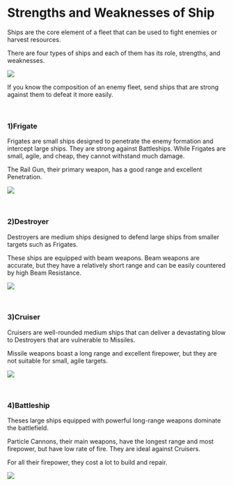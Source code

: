 # Strengths and Weaknesses of Ship

 Ships are the core element of a fleet that can be used to fight enemies or harvest resources.

There are four types of ships and each of them has its role, strengths, and weaknesses.

![](http://astrokings.s3.amazonaws.com/html/img/help/201_001shipattribute.png)

If you know the composition of an enemy fleet, send ships that are strong against them to defeat it more easily.

<br>

### 1)Frigate

 Frigates are small ships designed to penetrate the enemy formation and intercept large ships. They are strong against Battleships. While Frigates are small, agile, and cheap, they cannot withstand much damage.

The Rail Gun, their primary weapon, has a good range and excellent Penetration.

![](http://astrokings.s3.amazonaws.com/html/img/help/201_002frigate.png)

<br>

### 2)Destroyer

 Destroyers are medium ships designed to defend large ships from smaller targets such as Frigates.

These ships are equipped with beam weapons. Beam weapons are accurate, but they have a relatively short range and can be easily countered by high Beam Resistance. 

![](http://astrokings.s3.amazonaws.com/html/img/help/201_003destroyer.png)

<br>

### 3)Cruiser

 Cruisers are well-rounded medium ships that can deliver a devastating blow to Destroyers that are vulnerable to Missiles. 

Missile weapons boast a long range and excellent firepower, but they are not suitable for small, agile targets. 

![](http://astrokings.s3.amazonaws.com/html/img/help/201_004cruiser.png)

<br>

### 4)Battleship

 Theses large ships equipped with powerful long-range weapons dominate the battlefield.

Particle Cannons, their main weapons, have the longest range and most firepower, but have low rate of fire. They are ideal against Cruisers. 

For all their firepower, they cost a lot to build and repair. 

![](http://astrokings.s3.amazonaws.com/html/img/help/201_005battleship.png)